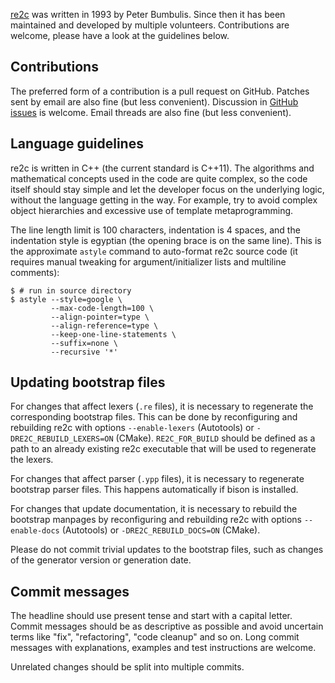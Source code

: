 [re2c][re2c] was written in 1993 by Peter Bumbulis. Since then it has been
maintained and developed by multiple volunteers. Contributions are welcome,
please have a look at the guidelines below.

## Contributions

The preferred form of a contribution is a pull request on GitHub. Patches sent
by email are also fine (but less convenient). Discussion in
[GitHub issues][issues] is welcome. Email threads are also fine (but less
convenient).

## Language guidelines

re2c is written in C++ (the current standard is C++11). The algorithms and
mathematical concepts used in the code are quite complex, so the code itself
should stay simple and let the developer focus on the underlying logic, without
the language getting in the way. For example, try to avoid complex object
hierarchies and excessive use of template metaprogramming.

The line length limit is 100 characters, indentation is 4 spaces, and the
indentation style is egyptian (the opening brace is on the same line). This is
the approximate `astyle` command to auto-format re2c source code (it requires
manual tweaking for argument/initializer lists and multiline comments):

    $ # run in source directory
    $ astyle --style=google \
             --max-code-length=100 \
             --align-pointer=type \
             --align-reference=type \
             --keep-one-line-statements \
             --suffix=none \
             --recursive '*'

## Updating bootstrap files

For changes that affect lexers (`.re` files), it is necessary to regenerate the
corresponding bootstrap files. This can be done by reconfiguring and
rebuilding re2c with options `--enable-lexers` (Autotools) or
`-DRE2C_REBUILD_LEXERS=ON` (CMake). `RE2C_FOR_BUILD` should be defined as a
path to an already existing re2c executable that will be used to regenerate
the lexers.

For changes that affect parser (`.ypp` files), it is necessary to regenerate
bootstrap parser files. This happens automatically if bison is installed.

For changes that update documentation, it is necessary to rebuild the
bootstrap manpages by reconfiguring and rebuilding re2c with options
`--enable-docs` (Autotools) or `-DRE2C_REBUILD_DOCS=ON` (CMake).

Please do not commit trivial updates to the bootstrap files, such as changes of
the generator version or generation date.

## Commit messages

The headline should use present tense and start with a capital letter. Commit
messages should be as descriptive as possible and avoid uncertain terms like
"fix", "refactoring", "code cleanup" and so on. Long commit messages with
explanations, examples and test instructions are welcome.

Unrelated changes should be split into multiple commits.

[re2c]: http://re2c.org/
[issues]: https://github.com/skvadrik/re2c/issues
